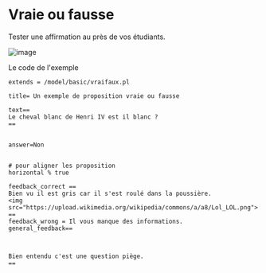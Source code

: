
# Vraie ou fausse

Tester une affirmation au près de vos étudiants.

![[image](./VF.png)](https://pl.u-pem.fr/filebrowser/demo/32678/)



Le code de l'exemple 
```
extends = /model/basic/vraifaux.pl

title= Un exemple de proposition vraie ou fausse 

text==
Le cheval blanc de Henri IV est il blanc ? 
==


answer=Non


# pour aligner les proposition 
horizontal % true 

feedback_correct ==
Bien vu il est gris car il s'est roulé dans la poussière.  
<img src="https://upload.wikimedia.org/wikipedia/commons/a/a8/Lol_LOL.png">
==
feedback_wrong = Il vous manque des informations.
general_feedback==



Bien entendu c'est une question piège.
==

```
